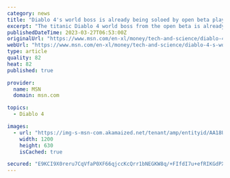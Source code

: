 ```yaml
---
category: news
title: "Diablo 4's world boss is already being soloed by open beta players - on hardcore"
excerpt: "The titanic Diablo 4 world boss from the open beta is already being soloed – and on hardcore to boot. So far, we've seen two players achieve the feat who have posted videos online to prove it. Diablo ..."
publishedDateTime: 2023-03-27T06:53:00Z
originalUrl: "https://www.msn.com/en-xl/money/tech-and-science/diablo-4-s-world-boss-is-already-being-soloed-by-open-beta-players-on-hardcore/ar-AA1982CA"
webUrl: "https://www.msn.com/en-xl/money/tech-and-science/diablo-4-s-world-boss-is-already-being-soloed-by-open-beta-players-on-hardcore/ar-AA1982CA"
type: article
quality: 82
heat: 82
published: true

provider:
  name: MSN
  domain: msn.com

topics:
  - Diablo 4

images:
  - url: "https://img-s-msn-com.akamaized.net/tenant/amp/entityid/AA18UsEh.img?h=630&w=1200&m=6&q=60&o=t&l=f&f=jpg&x=597&y=272"
    width: 1200
    height: 630
    isCached: true

secured: "E9KCI9X0reru7CqVfaP0XF66qjccKcQrr1bNEGKW8q/+FIfdI7u+efRIKGdPX6jCJiQ+M2IX8/tFGVhx/kia/rW0eWzWzKPo+18PpJB7wJ3jQN+ZirAjcluu9PiSQYAVpsqKno0zpz5c5VKTB4/jyz+MFp1/Y1pUVxqHMqnkYXrp5OXjgzP6Lu74tQLcWke5b8nWmvI2X3GGoNeXgdimtjCm3BVRrf1SeGS6gxf2nv1hJHMHhbSMQPMtH879Xb5Hercb1ON0cSt3jThbgx3qjDJbdN0+abFAKcg4VpZ6IuWxZeTpYxf3A1fyrKL72dY9SswIczbhd7nOz+OvY9WhV2/SPCA03y2Pb9//LJzwKGo=;C1XkL/HJ0NVPpaKEfApsNA=="
---
```


